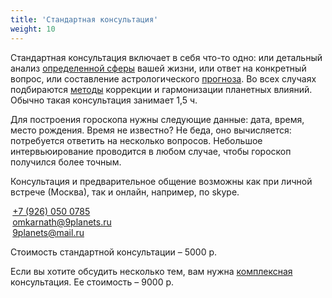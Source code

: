 ```yaml
---
title: 'Стандартная консультация'
weight: 10
---
```


Стандартная консультация включает в себя что-то одно: или детальный анализ [определенной сферы](/services/horoscope) вашей жизни, или ответ на конкретный вопрос, или составление астрологического [прогноза](/services/forecast). Во всех случаях подбираются [методы](/services/harmony) коррекции и гармонизации планетных влияний. Обычно такая консультация занимает 1,5 ч.

<!-- more -->

<a id="horoscope-data"></a>
Для построения гороскопа нужны следующие данные: дата, время, место рождения. Время не известно? Не беда, оно вычисляется: потребуется ответить на несколько вопросов. Небольшое интервьюирование проводится в любом случае, чтобы гороскоп получился более точным.

Консультация и предварительное общение возможны как при личной встрече (Москва), так и онлайн, например, по skype.

<ul style="list-style:none;padding-left:0;margin-left:0;">
    <li>
      <span style="white-space:nowrap;">
        <i class="fa fa-mobile fa-fw" style="margin-right: 0.2rem;"></i>
        <a href="tel:+79260500785">+7 (926) 050 0785</a>
      </span>
      </li>
    <li>
      <span style="white-space:nowrap;">
        <i class="fa fa-envelope-o fa-fw" style="margin-right: 0.2rem;"></i>
        <a href="mailto:omkarnath@9planets.ru">omkarnath@9planets.ru</a>
      </span>
    </li>
    <li>
      <span style="white-space:nowrap;">
        <i class="fa fa-skype fa-fw" style="margin-right: 0.2rem;"></i>
        <a href="skype:live:b2e3b6b4bfa7c9e2?chat">9planets@mail.ru</a>
      </span>
    </li>
    <li>
      <a href="https://vk.com/omkaranath">
        <i class="fa fa-vk fa-2x" aria-hidden="true"></i>
      </a>
    </li>
</ul>

Стоимость стандартной консультации – 5000 р.

Если вы хотите обсудить несколько тем, вам нужна [комплексная](/services/complex-consult) консультация. Ее стоимость – 9000 р.
